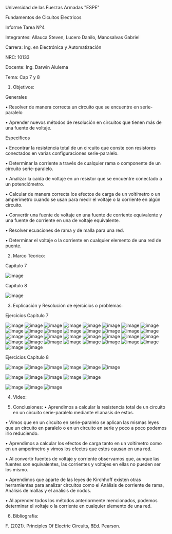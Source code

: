 Universidad de las Fuerzas Armadas "ESPE"

Fundamentos de Cicuitos Electricos

Informe Tarea Nº4

Integrantes: Allauca Steven, Lucero Danilo, Manosalvas Gabriel

Carrera: Ing. en Electrónica y Automatización

NRC: 10133

Docente: Ing. Darwin Alulema

Tema: Cap 7 y 8

1. Objetivos:

Generales

• Resolver de manera correcta un circuito que se encuentre en serie-paralelo

• Aprender nuevos métodos de resolución en circuitos que tienen más de una fuente de voltaje.

Especificos

• Encontrar la resistencia total de un circuito que conste con resistores conectados en varias configuraciones serie-paralelo.

• Determinar la corriente a través de cualquier rama o componente de un circuito serie-paralelo.

• Analizar la caída de voltaje en un resistor que se encuentre conectado a un potenciómetro.

• Calcular de manera correcta los efectos de carga de un voltímetro o un amperímetro cuando se usan para medir el voltaje o la corriente en algún circuito.

• Convertir una fuente de voltaje en una fuente de corriente equivalente y una fuente de corriente en una de voltaje equivalente.

• Resolver ecuaciones de rama y de malla para una red.

• Determinar el voltaje o la corriente en cualquier elemento de una red de puente.

2. Marco Teorico:

Capitulo 7

![image](https://user-images.githubusercontent.com/94025287/146811574-e44cee4a-de1a-4872-aa2e-26c083fa674b.png)


Capitulo 8

![image](https://user-images.githubusercontent.com/94025287/146813504-821a6f37-5744-4a59-beaf-2fbde5b4b03d.png)


3. Explicación y Resolución de ejercicios o problemas:

Ejercicios Capitulo 7

![image](https://user-images.githubusercontent.com/94025287/146946182-314f71ec-0a5a-40b6-87cb-0bd758277942.png)
![image](https://user-images.githubusercontent.com/94025287/146946218-7083a5a1-0e51-413c-b667-7203b1369bcf.png)
![image](https://user-images.githubusercontent.com/94025287/146946235-6f3629b3-ac7a-442c-8f9d-a785352b57bf.png)
![image](https://user-images.githubusercontent.com/94025287/146946290-ba38ff7a-844d-4a28-a342-f0cc0b0bb29b.png)
![image](https://user-images.githubusercontent.com/94025287/146946350-56528444-4875-4524-8932-ae031c2f6d70.png)
![image](https://user-images.githubusercontent.com/94025287/146946384-c3995f83-e6bc-4644-ab6d-43568fe4c505.png)
![image](https://user-images.githubusercontent.com/94025287/146947429-d43e09dd-667e-4269-80ba-af0e61899979.png)
![image](https://user-images.githubusercontent.com/94025287/146947549-3c1882e1-b10b-4d1f-a80c-701a2422a58f.png)
![image](https://user-images.githubusercontent.com/94025287/146947579-9eb4d439-c4a2-473b-a8ba-89e5717607e4.png)
![image](https://user-images.githubusercontent.com/94025287/146947607-e87322f8-29aa-4f3f-9e2f-939044eec14c.png)
![image](https://user-images.githubusercontent.com/94025287/146817425-dfc35b1e-756d-46a6-9476-fd0d79f892e9.png)
![image](https://user-images.githubusercontent.com/94025287/146817438-0f5b3b21-b8da-443d-8fec-caf27e7eb61c.png)
![image](https://user-images.githubusercontent.com/94025287/146817460-6897aa9e-bfef-4935-8c2c-51d60b301f8a.png)
![image](https://user-images.githubusercontent.com/94025287/146817492-960e7779-feeb-4aee-a849-a708c751ed90.png)
![image](https://user-images.githubusercontent.com/94025287/146817509-7626fa86-4ae2-4d99-a533-306c2bd93be9.png)
![image](https://user-images.githubusercontent.com/94025287/146817552-9b148916-4d2f-4d87-851e-4d3ab687e100.png)
![image](https://user-images.githubusercontent.com/94025287/146817564-6d63681f-9800-46fa-aacb-d080b302a76d.png)
![image](https://user-images.githubusercontent.com/94025287/146817595-66188211-69b0-4d56-ad82-387e6fbfb06c.png)
![image](https://user-images.githubusercontent.com/94025287/146817640-d6055153-3989-4bba-9075-09d312c6404c.png)
![image](https://user-images.githubusercontent.com/94025287/146817653-7c973ab7-53b5-484f-a577-d5f7f3259c5f.png)
![image](https://user-images.githubusercontent.com/94025287/146817667-b2645695-95ad-4976-b5f0-eef8d5761cba.png)
![image](https://user-images.githubusercontent.com/94025287/146817720-80da33a8-bf47-4869-84a4-af63936139f6.png)
![image](https://user-images.githubusercontent.com/94025287/146817745-681583f6-4d1d-45d3-81b3-85c82e141d50.png)
![image](https://user-images.githubusercontent.com/94025287/146815270-9db4d14a-668c-4e24-ade7-8a27347e566e.png)
![image](https://user-images.githubusercontent.com/94025287/146815282-30cbbc57-580c-4647-b8db-c54e2231db16.png)
![image](https://user-images.githubusercontent.com/94025287/146815304-baabcae2-3d68-4be5-b655-a5e114dd368e.png)
![image](https://user-images.githubusercontent.com/94025287/146815324-d02207a7-d44b-4ede-9775-bf8fd962a9dc.png)
![image](https://user-images.githubusercontent.com/94025287/146815403-52c1422f-8f9e-411b-a21e-66951c6b983f.png)
![image](https://user-images.githubusercontent.com/94025287/146815459-68a49c3a-a559-4d11-a09f-924b2fc17eb2.png)
![image](https://user-images.githubusercontent.com/94025287/146815430-570a5f29-e251-4384-9f99-6ab71fa7a622.png)
![image](https://user-images.githubusercontent.com/94025287/146815497-ba60bdff-c5e7-41d2-98c3-388de5bcbb84.png)
![image](https://user-images.githubusercontent.com/94025287/146815518-adf7cc45-c960-4800-b155-71bbc0b36a9b.png)
![image](https://user-images.githubusercontent.com/94025287/146816296-09cddd7c-8a07-40ae-b74f-5c55f0a90d47.png)
![image](https://user-images.githubusercontent.com/94025287/146815553-e2afb42d-8103-4c08-83fc-57237b80441f.png)




Ejercicios Capitulo 8

![image](https://user-images.githubusercontent.com/94025287/146948128-64291b16-f141-4a74-8464-2ba4a7c26207.png)
![image](https://user-images.githubusercontent.com/94025287/146948145-37fbfd3b-e632-4076-822c-a7892ce0e4e8.png)
![image](https://user-images.githubusercontent.com/94025287/146948193-c6900442-7e1c-4b79-b4af-d539f6c43479.png)
![image](https://user-images.githubusercontent.com/94025287/146948213-45609f2c-ad63-4621-b663-e538a3fd7918.png)
![image](https://user-images.githubusercontent.com/94025287/146948312-df898db2-1f18-498a-a331-82ac42ee91fa.png)
![image](https://user-images.githubusercontent.com/94025287/146948344-fcad9414-1a4b-48a1-adf1-d2e3e7558ca7.png)


![image](https://user-images.githubusercontent.com/94025287/146816808-3e9a2efd-c5d8-451d-b85c-d2321ee39117.png)
![image](https://user-images.githubusercontent.com/94025287/146816821-1c451e30-14d1-4126-93ba-e1445d3822e8.png)
![image](https://user-images.githubusercontent.com/94025287/146816843-e2ae9b97-c89a-4fad-9975-dd61a5960f10.png)
![image](https://user-images.githubusercontent.com/94025287/146816859-f19da2b9-015d-4347-8da6-9f0e6ec25309.png)
![image](https://user-images.githubusercontent.com/94025287/146816890-5a701470-b5a2-4976-93d8-d047001aee78.png)

![image](https://user-images.githubusercontent.com/94025287/146816898-fb632eea-9982-4fac-9141-14048df0ad0f.png)
![image](https://user-images.githubusercontent.com/94025287/146816915-f31d66fe-ee2e-4b01-b17c-2cc2daa07afa.png)
![image](https://user-images.githubusercontent.com/94025287/146816926-d7d3e5d1-baee-4690-8655-c3bdff6ff1e6.png)






4. Video:

5. Conclusiones:
• Aprendimos a calcular la resistencia total de un circuito en un circuito serie-paralelo mediante el anasis de estos.

• Vimos que en un circuito en serie-paralelo se aplican las mismas leyes que un circuito en paralelo o en un circuito en serie y poco a poco podemos irlo reduciendo.

• Aprendimos a calcular los efectos de carga tanto en un voltímetro como en un amperímetro y vimos los efectos que estos causan en una red.

• Al convertir fuentes de voltaje y corriente observamos que, aunque las fuentes son equivalentes, las corrientes y voltajes en ellas no pueden ser los mismo.

• Aprendimos que aparte de las leyes de Kirchhoff existen otras herramientas para analizar circuitos como el Análisis de corriente de rama, Análisis de mallas y el análisis de nodos.

• Al aprender todos los métodos anteriormente mencionados, podemos determinar el voltaje o la corriente en cualquier elemento de una red.

6. Bibliografia:

F. (2021). Principles Of Electric Circuits, 8Ed. Pearson.
